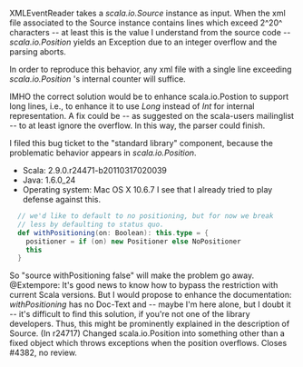XMLEventReader takes a *scala.io.Source* instance as input. When the xml file associated to the Source instance contains lines which exceed 2^20^ characters -- at least this is the value I understand from the source code -- *scala.io.Position* yields an Exception due to an integer overflow and the parsing aborts.

In order to reproduce this behavior, any xml file with a single line exceeding *scala.io.Position* 's internal counter will suffice. 

IMHO the correct solution would be to enhance scala.io.Postion to support long lines, i.e., to enhance it to use *Long* instead of *Int* for internal representation. A fix could be -- as suggested on the scala-users mailinglist -- to at least ignore the overflow. In this way, the parser could finish.

I filed this bug ticket to the "standard library" component, because the problematic behavior appears in *scala.io.Position*.

  - Scala: 2.9.0.r24471-b20110317020039
  - Java: 1.6.0_24
  - Operating system: Mac OS X 10.6.7
I see that I already tried to play defense against this.
```scala
  // we'd like to default to no positioning, but for now we break
  // less by defaulting to status quo.
  def withPositioning(on: Boolean): this.type = {
    positioner = if (on) new Positioner else NoPositioner
    this
  }
```
So "source withPositioning false" will make the problem go away.
@Extempore: It's good news to know how to bypass the restriction with current Scala versions. But I would propose to enhance the documentation: *withPositioning* has no Doc-Text and -- maybe I'm here alone, but I doubt it -- it's difficult to find this solution, if you're not one of the library developers. Thus, this might be prominently explained in the description of Source.
(In r24717) Changed scala.io.Position into something other than a fixed object which
throws exceptions when the position overflows.  Closes #4382, no review.

